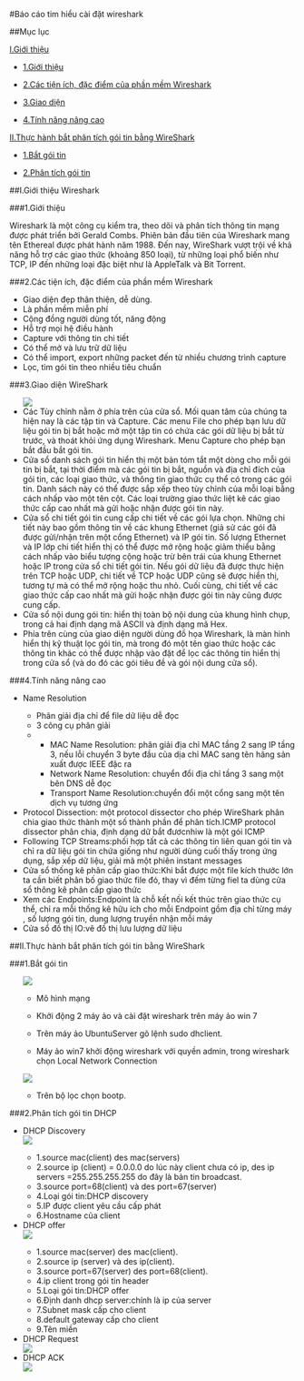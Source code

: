 #Báo cáo tim hiểu cài đặt wireshark

##Mục lục

[I.Giới thiệu](#gtws)

- [1.Giới thiệu](#gt)

- [2.Các tiện ích, đặc điểm của phần mềm Wireshark](#tienich)

- [3.Giao diện](#giaodien)

- [4.Tính năng nâng cao](#tinhnang)

[II.Thực hành bắt phân tích gói tin bằng WireShark](#goitin)

- [1.Bắt gói tin](#bat)

- [2.Phân tích gói tin](#phantich)

<a name="gtws"></a>
##I.Giới thiệu Wireshark

<a name="gt"></a>

###1.Giới thiệu 

Wireshark là một công cụ kiểm tra, theo dõi và phân tích thông tin mạng được phát triển bởi Gerald Combs. 
Phiên bản đầu tiên của Wireshark mang tên Ethereal được phát hành năm 1988. 
Đến nay, WireShark vượt trội về khả năng hỗ trợ các giao thức (khoảng 850 loại), từ những loại phổ biến như TCP, IP đến những loại đặc biệt như là AppleTalk và Bit Torrent. 
<a name="tienich"></a>

###2.Các tiện ích, đặc điểm của phần mềm Wireshark 
<ul>
<li>Giao diện đẹp thân thiện, dễ dùng.</li>

<li> Là phần mềm miễn phí </li>

<li> Cộng đồng người dùng tốt, năng động </li>

<li> Hỗ trợ mọi hệ điều hành</li>

<li> Capture với thông tin chi tiết</li>

<li>Có thể mở và lưu trữ dữ liệu</li>

<li>Có thể import, export những packet đến từ nhiều chương trình capture</li>

<li>Lọc, tìm gói tin theo nhiều tiêu chuẩn</li>
</ul>
<a name="giaodien"></a>

###3.Giao diện WireShark
<ul>
<img src=https://farm8.staticflickr.com/7579/16011145562_eae3b825fc_o.png>
<li>Các Tùy chỉnh nằm ở phía trên của cửa sổ. 
Mối quan tâm của chúng ta hiện nay là các tập tin và Capture.
 Các menu File cho phép bạn lưu dữ liệu gói tin bị bắt hoặc mở một tập tin có chứa các gói dữ liệu bị bắt từ trước, và thoát khỏi ứng dụng Wireshark. 
 Menu Capture cho phép bạn bắt đầu bắt gói tin.</li>
 <li>Cửa sổ danh sách gói tin hiển thị một bản tóm tắt một dòng cho mỗi gói tin
bị bắt, tại thời điểm mà các gói tin bị bắt, nguồn và địa chỉ đích của gói tin, các loại giao thức, và thông tin giao thức cụ thể có trong các gói tin. 
Danh sách này có thể được sắp xếp theo tùy chỉnh của mỗi loại bằng cách nhấp vào một tên cột. 
Các loại trường giao thức liệt kê các giao thức cấp cao nhất mà gửi hoặc nhận được gói tin này.</li>
<li>Cửa sổ chi tiết gói tin cung cấp chi tiết về các gói lựa chọn. 
Những chi tiết này bao gồm thông tin về các khung Ethernet (giả sử các gói đã được gửi/nhận trên một cổng Ethernet) và IP gói tin. 
Số lượng Ethernet và IP lớp chi tiết hiển thị có thể được mở rộng hoặc giảm thiểu bằng cách nhấp vào biểu tượng cộng hoặc trừ bên trái của khung Ethernet hoặc IP trong cửa sổ chi tiết gói tin. 
Nếu gói dữ liệu đã được thực hiện trên TCP hoặc UDP, chi tiết về TCP hoặc UDP cũng sẽ được hiển thị, tương tự mà có thể mở rộng hoặc thu nhỏ. 
Cuối cùng, chi tiết về các giao thức cấp cao nhất mà gửi hoặc nhận được gói tin này cũng được cung cấp.</li>
<li>Cửa sổ nội dung gói tin: hiển thị toàn bộ nội dung của khung hình chụp,
trong cả hai định dạng mã ASCII và định dạng mã Hex.</li>
<li>Phía trên cùng của giao diện người dùng đồ họa Wireshark, là màn hình hiển thị kỹ thuật lọc gói tin, mà trong đó một tên giao thức hoặc các thông tin khác có thể được nhập vào đặt để lọc các thông tin hiển thị trong cửa sổ (và do đó các gói tiêu đề và gói nội dung cửa sổ).</li>
</ul>
<a name="tinhnang"></a>

###4.Tính năng nâng cao
<ul>
<li>Name Resolution</li>
<ul>
<li>Phân giải địa chỉ để file dữ liệu dễ đọc</li>
<li>3 công cụ phân giải<li>
<ul>
<li>MAC Name Resolution: phân giải địa chỉ MAC tầng 2 sang IP tầng 3, nếu lỗi chuyển 3 byte đầu của dịa chỉ MAC sang tên hãng sản xuất được IEEE đặc ra</li>
<li>Network Name Resolution: chuyển đổi địa chỉ tầng 3 sang một bên DNS dễ đọc</li>
<li>Transport Name Resolution:chuyển đổi một cổng sang một tên dịch vụ tương ứng</li>
</ul>
</ul>
<li>Protocol Dissection: một protocol dissector cho phép WireShark phân chia giao thức thành một số thành phần để phân tích.ICMP protocol dissector phân chia, định dạng dữ bắt đươcnhiw là một gói ICMP</li>
<li>Following TCP Streams:phối hợp tất cả các thông tin liên quan gói tin và chỉ ra dữ liệu gói tin chứa giống như người dùng cuối thấy trong ứng dụng, sắp xếp dữ liệu, giải mã một phiên instant messages</li>
<li>Cửa sổ thống kê phân cấp giao thức:Khi bắt được một file kích thước lớn ta cần biết phân bố giao thức file đó, thay vì đếm từng fiel ta dùng cửa sổ thông kê phân cấp giao thức</li>
<li>Xem các Endpoints:Endpoint là chỗ kết nối kết thúc trên giao thức cụ thể, chỉ ra mỗi thống kê hữu ích cho mỗi Endpoint gồm địa chỉ từng máy , số lượng gói tin, dung lượng truyền nhận mỗi máy</li>
<li>Cửa sổ đồ thị IO:vẽ đồ thị lưu lượng dữ liệu</li>
</ul>

<a name="goitin"></a>

##II.Thực hành bắt phân tích gói tin bằng WireShark

<a name="bat"></a>

###1.Bắt gói tin
<ul>
<img src=http://i.imgur.com/LsAkS3x.png>

- Mô hình mạng

- Khởi động 2 máy ảo và cài đặt wireshark trên máy ảo win 7

- Trên máy ảo UbuntuServer gõ lệnh sudo dhclient.

- Máy ảo win7 khởi động wireshark với quyền admin, trong wireshark chọn Local Network Connection 

<img src=http://i.imgur.com/Dqv4pbc.png>

- Trên bộ lọc chọn bootp.
</ul>
<a name="phantich"></a>

###2.Phân tích gói tin DHCP
<ul>
<li>DHCP Discovery</li>
<img src=http://imgur.com/ZdWGK4D.png>
<ul>
<li>1.source mac(client) des mac(servers)</li>
<li>2.source ip (client) = 0.0.0.0 do lúc này client chưa có ip, des ip servers =255.255.255.255 do đây là bản tin broadcast.</li>
<li>3.source port=68(client) và des port=67(server)</li>
<li>4.Loại gói tin:DHCP discovery</li>
<li>5.IP được client yêu cầu cấp phát</li>
<li>6.Hostname của client</li></li>
</ul>
<li>DHCP offer</li>
<img src=http://imgur.com/bWCElmE.png>
<ul>
<li>1.source mac(server) des mac(client).</li>
<li>2.source ip (server) và des ip(client).</li>
<li>3.source port=67(server) des port=68(client).</li>
<li>4.ip client trong gói tin header</li>
<li>5.Loại gói tin:DHCP offer</li>
<li>6.Định danh dhcp server:chính là ip của server</li>
<li>7.Subnet mask cấp cho client</li>
<li>8.default gateway cấp cho client</li>
<li>9.Tên miền</li>
</ul>
<li>DHCP Request</li>
<img src=http://imgur.com/8pUL04S.png>
<li>DHCP ACK</li>
<img src=http://imgur.com/8pUL04S.png>
</ul>
</ul>

